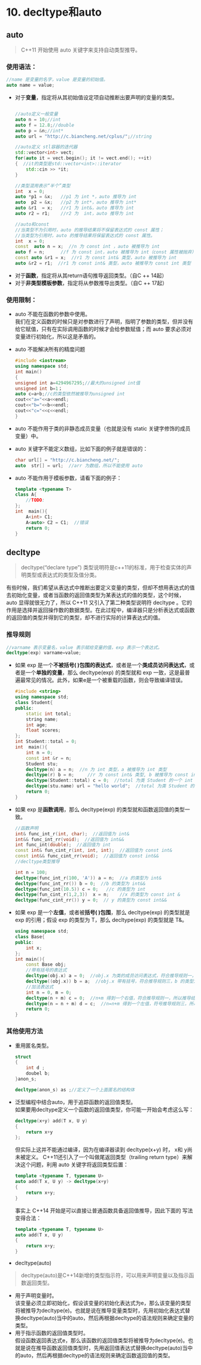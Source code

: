 # 10. decltype和auto
## auto
> C++11 开始使用 auto 关键字来支持自动类型推导。  

### 使用语法：
```c++
//name 是变量的名字，value 是变量的初始值。
auto name = value;
```

- 对于**变量**，指定将从其初始值设定项自动推断出要声明的变量的类型。  
    ```c++

    //auto定义一般变量
    auto n = 10;//int
    auto f = 12.8;//double
    auto p = &n;//int*
    auto url = "http://c.biancheng.net/cplus/";//string  
    
    //auto定义 stl容器的迭代器
    std::vector<int> vect; 
    for(auto it = vect.begin(); it != vect.end(); ++it)
    {  //it的类型是std::vector<int>::iterator
        std::cin >> *it;
    }

    //类型混用表示“半个”类型
    int  x = 0;
    auto *p1 = &x;   //p1 为 int *，auto 推导为 int
    auto  p2 = &x;   //p2 为 int*，auto 推导为 int*
    auto &r1  = x;   //r1 为 int&，auto 推导为 int
    auto r2 = r1;    //r2 为  int，auto 推导为 int  

    //auto和const
    //当类型不为引用时，auto 的推导结果将不保留表达式的 const 属性；
    //当类型为引用时，auto 的推导结果将保留表达式的 const 属性。
    int  x = 0;
    const  auto n = x;  //n 为 const int ，auto 被推导为 int
    auto f = n;      //f 为 const int，auto 被推导为 int（const 属性被抛弃）
    const auto &r1 = x;  //r1 为 const int& 类型，auto 被推导为 int
    auto &r2 = r1;  //r1 为 const int& 类型，auto 被推导为 const int 类型
    ```
- 对于**函数**，指定将从其return语句推导返回类型。（自C ++ 14起）  
- 对于**非类型模板参数**，指定将从参数推导出类型。（自C ++ 17起）
### 使用限制：
- auto 不能在函数的参数中使用。  
我们在定义函数的时候只是对参数进行了声明，指明了参数的类型，但并没有给它赋值，只有在实际调用函数的时候才会给参数赋值；而 auto 要求必须对变量进行初始化，所以这是矛盾的。
- auto 不能解决所有的精度问题  
    ```c++
    #include <iostream>  
    using namespace std;  
    int main()  
    {  
    unsigned int a=4294967295;//最大的unsigned int值  
    unsigned int b=1；  
    auto c=a+b;//c的类型依然被推导为unsigned int  
    cout<<"a="<<a<<endl;  
    cout<<"b="<<b<<endl;  
    cout<<"c="<<c<<endl;  
    }
    ```
- auto 不能作用于类的非静态成员变量（也就是没有 static 关键字修饰的成员变量）中。

- auto 关键字不能定义数组，比如下面的例子就是错误的：  
    ```c++
    char url[] = "http://c.biancheng.net/";
    auto  str[] = url;  //arr 为数组，所以不能使用 auto
    ```  
- auto 不能作用于模板参数，请看下面的例子：
    ```c++
    template <typename T>
    class A{
        //TODO:
    };
    int  main(){
        A<int> C1;
        A<auto> C2 = C1;  //错误
        return 0;
    }
    ```

## decltype
> decltype(“declare type”) 类型说明符是c++11的标准，用于检查实体的声明类型或表达式的类型及值分类。  

有些时候，我们希望从表达式中推断出要定义变量的类型，但却不想用表达式的值去初始化变量，或者当函数的返回值类型为某表达式的值的类型，这个时候， auto 显得就很无力了，所以 C++11 又引入了第二种类型说明符 decltype 。它的作用是选择并返回操作数的数据类型。在此过程中，编译器只是分析表达式或函数的返回值的类型并得到它的类型，却不进行实际的计算表达式的值。

### 推导规则
```c++
//varname 表示变量名，value 表示赋给变量的值，exp 表示一个表达式。
decltype(exp) varname=value;
```
- 如果 exp 是一个**不被括号( )包围的表达式**，或者是一个**类成员访问表达式**，或者是一个**单独的变量**，那么 decltype(exp) 的类型就和 exp 一致，这是最普遍最常见的情况。此外，如果e是一个被重载的函数，则会导致编译错误。  
    ```c++
    #include <string>
    using namespace std;
    class Student{
    public:
        static int total;
        string name;
        int age;
        float scores;
    };
    int Student::total = 0;
    int  main(){
        int n = 0;
        const int &r = n;
        Student stu;
        decltype(n) a = n;  //n 为 int 类型，a 被推导为 int 类型
        decltype(r) b = n;     //r 为 const int& 类型, b 被推导为 const int& 类型
        decltype(Student::total) c = 0;  //total 为类 Student 的一个 int 类型的成员变量，c 被推导为 int 类型
        decltype(stu.name) url = "hello world";  //total 为类 Student 的一个 string 类型的成员变量， url 被推导为 string 类型
        return 0;
    }
    ```
- 如果 exp 是**函数调用**，那么 decltype(exp) 的类型就和函数返回值的类型一致。  
    ```c++
    //函数声明
    int& func_int_r(int, char);  //返回值为 int&
    int&& func_int_rr(void);  //返回值为 int&&
    int func_int(double);  //返回值为 int
    const int& fun_cint_r(int, int, int);  //返回值为 const int&
    const int&& func_cint_rr(void);  //返回值为 const int&&
    //decltype类型推导

    int n = 100;
    decltype(func_int_r(100, 'A')) a = n;  //a 的类型为 int&
    decltype(func_int_rr()) b = 0;  //b 的类型为 int&&
    decltype(func_int(10.5)) c = 0;   //c 的类型为 int
    decltype(fun_cint_r(1,2,3))  x = n;    //x 的类型为 const int &
    decltype(func_cint_rr()) y = 0;  // y 的类型为 const int&&
    ```
- 如果 exp 是一个**左值**，或者被**括号( )包围**，那么 decltype(exp) 的类型就是 exp 的引用；假设 exp 的类型为 T，那么 decltype(exp) 的类型就是 T&。  

    ```c++
    using namespace std;
    class Base{
    public:
        int x;
    };
    int main(){
        const Base obj;
        //带有括号的表达式
        decltype(obj.x) a = 0;  //obj.x 为类的成员访问表达式，符合推导规则一，a 的类型为 int
        decltype((obj.x)) b = a;  //obj.x 带有括号，符合推导规则三，b 的类型为 int&。
        //加法表达式
        int n = 0, m = 0;
        decltype(n + m) c = 0;  //n+m 得到一个右值，符合推导规则一，所以推导结果为 int
        decltype(n = n + m) d = c;  //n=n+m 得到一个左值，符号推导规则三，所以推导结果为 int&
        return 0;
    }
    ```  

### 其他使用方法  
- 重用匿名类型。
    ```c++
    struct 
    {
        int d ;
        doubel b;
    }anon_s;

    decltype(anon_s) as ;//定义了一个上面匿名的结构体
    ```

- 泛型编程中结合auto，用于追踪函数的返回值类型。  
    如果要用decltype定义一个函数的返回值类型，你可能一开始会考虑这么写：
    ```c++
    decltype(x+y) add(T x, U y)
    {
        return x+y
    };
    ```
    但实际上这并不能通过编译，因为在编译器读到 decltype(x+y) 时， x和 y尚未被定义。  C++11还引入了一个叫做尾返回类型（trailing return type）来解决这个问题，利用 auto 关键字将返回类型后置：

    ```c++
    template <typename T, typename U>
    auto add(T x, U y) -> decltype(x+y) 
    { 
        return x+y; 
    } 
    ```  
    事实上 C++14 开始是可以直接让普通函数具备返回值推导，因此下面的 写法变得合法：
    ```c++
    template <typename T, typename U>
    auto add(T x, U y) 
    { 
        return x+y; 
    }
    ```
- decltype(auto)  
>decltype(auto)是C++14新增的类型指示符，可以用来声明变量以及指示函数返回类型。  

- 用于声明变量时。  
该变量必须立即初始化，假设该变量的初始化表达式为e，那么该变量的类型将被推导为decltype(e)。也就是说在推导变量类型时，先用初始化表达式替换decltype(auto)当中的auto，然后再根据decltype的语法规则来确定变量的类型。  
- 用于指示函数的返回值类型时。  
 假设函数返回表达式e，那么该函数的返回值类型将被推导为decltype(e)。也就是说在推导函数返回值类型时，先用返回值表达式替换decltype(auto)当中的auto，然后再根据decltype的语法规则来确定函数返回值的类型。